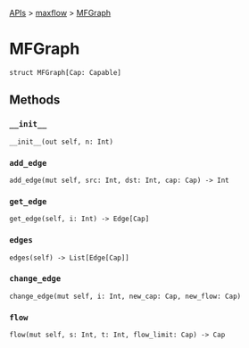 [APIs](../index.md) > [maxflow](./index.md) > [MFGraph]()

# MFGraph

```
struct MFGraph[Cap: Capable]
```

## Methods

### `__init__`

```
__init__(out self, n: Int)
```

### `add_edge`

```
add_edge(mut self, src: Int, dst: Int, cap: Cap) -> Int
```

### `get_edge`

```
get_edge(self, i: Int) -> Edge[Cap]
```

### `edges`

```
edges(self) -> List[Edge[Cap]]
```

### `change_edge`

```
change_edge(mut self, i: Int, new_cap: Cap, new_flow: Cap)
```

### `flow`

```
flow(mut self, s: Int, t: Int, flow_limit: Cap) -> Cap
```
